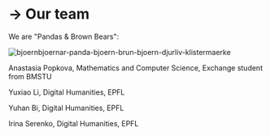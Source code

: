 # → Our team

We are "Pandas & Brown Bears":

![bjoernbjoernar-panda-bjoern-brun-bjoern-djurliv-klistermaerke](https://user-images.githubusercontent.com/91320882/146611776-03b3c018-5d7f-484b-bdaf-7b998fd4618d.jpg)

Anastasia Popkova, Mathematics and Computer Science, Exchange student from BMSTU

Yuxiao Li, Digital Humanities, EPFL

Yuhan Bi, Digital Humanities, EPFL

Irina Serenko, Digital Humanities, EPFL
